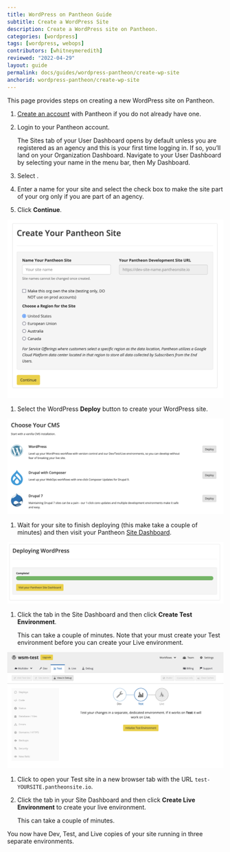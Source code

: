 ```yaml
---
title: WordPress on Pantheon Guide
subtitle: Create a WordPress Site
description: Create a WordPress site on Pantheon.
categories: [wordpress]
tags: [wordpress, webops]
contributors: [whitneymeredith]
reviewed: "2022-04-29"
layout: guide
permalink: docs/guides/wordpress-pantheon/create-wp-site
anchorid: wordpress-pantheon/create-wp-site
---
```


This page provides steps on creating a new WordPress site on Pantheon. 

1. [Create an account](https://dashboard.pantheon.io/register) with Pantheon if you do not already have one.

1. Login to your Pantheon account.

    The Sites tab of your User Dashboard opens by default unless you are registered as an agency and this is your first time logging in. If so, you’ll land on your Organization Dashboard. Navigate to your User Dashboard by selecting your name in the menu bar, then My Dashboard.

1. Select <Icon icon="plus" text="Create New Site"/>.

1. Enter a name for your site and select the check box to make the site part of your org only if you are part of an agency.

1. Click **Continue**.

![Alt text describing the image](../../../images/create-new-site.png)

1. Select the WordPress **Deploy** button to create your WordPress site.

![Alt text describing the image](../../../images/choose-your-cms.png)

1. Wait for your site to finish deploying (this make take a couple of minutes) and then visit your Pantheon [Site Dashboard](/guides/quickstart/site-dashboard/).

![Alt text describing the image](../../../images/new-site-deployment.png)

1. Click the <Icon icon="equalizer" text="Test"/> tab in the Site Dashboard and then click **Create Test Environment**.

    This can take a couple of minutes. Note that your must create your Test environment before you can create your Live environment.

![Alt text describing the image](../../../images/create-test-environment.png)

1. Click <Icon icon="new-window-alt" text="Visit Test Site"/> to open your Test site in a new browser tab with the URL `test-YOURSITE.pantheonsite.io`.

1. Click the <Icon icon="cardio" text="Live"/> tab in your Site Dashboard and then click **Create Live Environment** to create your live environment.

    This can take a couple of minutes.

You now have Dev, Test, and Live copies of your site running in three separate environments.




